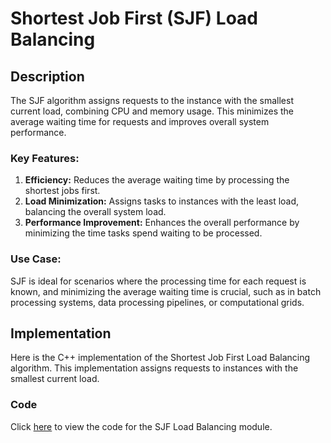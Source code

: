 # Shortest Job First (SJF) Load Balancing

## Description

The SJF algorithm assigns requests to the instance with the smallest current load, combining CPU and memory usage. This minimizes the average waiting time for requests and improves overall system performance.

### Key Features:

1. **Efficiency:** Reduces the average waiting time by processing the shortest jobs first.
2. **Load Minimization:** Assigns tasks to instances with the least load, balancing the overall system load.
3. **Performance Improvement:** Enhances the overall performance by minimizing the time tasks spend waiting to be processed.

### Use Case:

SJF is ideal for scenarios where the processing time for each request is known, and minimizing the average waiting time is crucial, such as in batch processing systems, data processing pipelines, or computational grids.

## Implementation

Here is the C++ implementation of the Shortest Job First Load Balancing algorithm. This implementation assigns requests to instances with the smallest current load.

### Code

Click [here](codes/sjf.cpp) to view the code for the SJF Load Balancing module.
